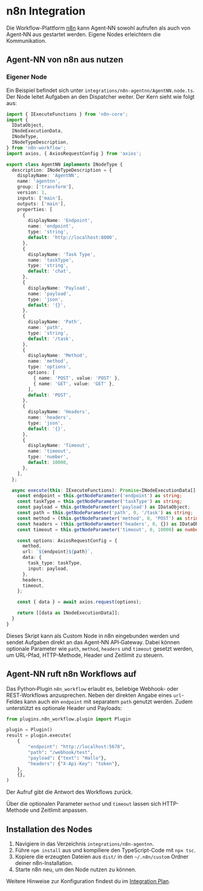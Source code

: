 # n8n Integration

Die Workflow-Plattform [n8n](https://n8n.io/) kann Agent‑NN sowohl aufrufen als auch von Agent‑NN aus gestartet werden. Eigene Nodes erleichtern die Kommunikation.

## Agent‑NN von n8n aus nutzen

### Eigener Node

Ein Beispiel befindet sich unter `integrations/n8n-agentnn/AgentNN.node.ts`. Der Node leitet Aufgaben an den Dispatcher weiter. Der Kern sieht wie folgt aus:

```ts
import { IExecuteFunctions } from 'n8n-core';
import {
  IDataObject,
  INodeExecutionData,
  INodeType,
  INodeTypeDescription,
} from 'n8n-workflow';
import axios, { AxiosRequestConfig } from 'axios';

export class AgentNN implements INodeType {
  description: INodeTypeDescription = {
    displayName: 'AgentNN',
    name: 'agentnn',
    group: ['transform'],
    version: 1,
    inputs: ['main'],
    outputs: ['main'],
    properties: [
      {
        displayName: 'Endpoint',
        name: 'endpoint',
        type: 'string',
        default: 'http://localhost:8000',
      },
      {
        displayName: 'Task Type',
        name: 'taskType',
        type: 'string',
        default: 'chat',
      },
      {
        displayName: 'Payload',
        name: 'payload',
        type: 'json',
        default: '{}',
      },
      {
        displayName: 'Path',
        name: 'path',
        type: 'string',
        default: '/task',
      },
      {
        displayName: 'Method',
        name: 'method',
        type: 'options',
        options: [
          { name: 'POST', value: 'POST' },
          { name: 'GET', value: 'GET' },
        ],
        default: 'POST',
      },
      {
        displayName: 'Headers',
        name: 'headers',
        type: 'json',
        default: '{}',
      },
      {
        displayName: 'Timeout',
        name: 'timeout',
        type: 'number',
        default: 10000,
      },
    ],
  };

  async execute(this: IExecuteFunctions): Promise<INodeExecutionData[][]> {
    const endpoint = this.getNodeParameter('endpoint') as string;
    const taskType = this.getNodeParameter('taskType') as string;
    const payload = this.getNodeParameter('payload') as IDataObject;
    const path = this.getNodeParameter('path', 0, '/task') as string;
    const method = (this.getNodeParameter('method', 0, 'POST') as string).toUpperCase();
    const headers = (this.getNodeParameter('headers', 0, {}) as IDataObject) as Record<string, string>;
    const timeout = this.getNodeParameter('timeout', 0, 10000) as number;

    const options: AxiosRequestConfig = {
      method,
      url: `${endpoint}${path}`,
      data: {
        task_type: taskType,
        input: payload,
      },
      headers,
      timeout,
    };

    const { data } = await axios.request(options);

    return [[data as INodeExecutionData]];
  }
}
```

Dieses Skript kann als Custom Node in n8n eingebunden werden und sendet Aufgaben direkt an das Agent‑NN API‑Gateway.
Dabei können optionale Parameter wie `path`, `method`, `headers` und `timeout` gesetzt werden, um URL-Pfad, HTTP-Methode, Header und Zeitlimit zu steuern.

## Agent‑NN ruft n8n Workflows auf

Das Python‑Plugin `n8n_workflow` erlaubt es, beliebige Webhook‑ oder REST‑Workflows anzusprechen. Neben der direkten Angabe eines `url`-Feldes kann auch ein `endpoint` mit separatem `path` genutzt werden. Zudem unterstützt es optionale Header und Payloads:

```python
from plugins.n8n_workflow.plugin import Plugin

plugin = Plugin()
result = plugin.execute(
    {
        "endpoint": "http://localhost:5678",
        "path": "/webhook/test",
        "payload": {"text": "Hallo"},
        "headers": {"X-Api-Key": "token"},
    },
    {},
)
```

Der Aufruf gibt die Antwort des Workflows zurück.

Über die optionalen Parameter `method` und `timeout` lassen sich HTTP-Methode und Zeitlimit anpassen.

## Installation des Nodes

1. Navigiere in das Verzeichnis `integrations/n8n-agentnn`.
2. Führe `npm install` aus und kompiliere den TypeScript-Code mit `npx tsc`.
3. Kopiere die erzeugten Dateien aus `dist/` in den `~/.n8n/custom` Ordner deiner n8n-Installation.
4. Starte n8n neu, um den Node nutzen zu können.

Weitere Hinweise zur Konfiguration findest du im [Integration Plan](full_integration_plan.md).
